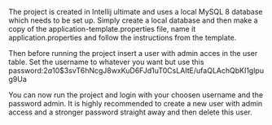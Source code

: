 The project is created in Intellij ultimate and uses a local MySQL 8 database which needs to be set up. 
Simply create a local database and then make a copy of the application-template.properties file, name it application.properties and follow the instructions from the template.

Then before running the project insert a user with admin acces in the user table. 
Set the username to whatever you want but use this password:$2a$10$3svT6hNcgJ8wxKuD6FJd1uT0CsLAItE/ufaQLAchQbKI1glpug9Ua

You can now run the project and login with your choosen username and the password admin. It is highly recommended to create a new user with admin access and a stronger password straight away and then delete this user.
